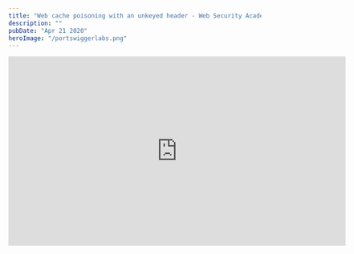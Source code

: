 ```yaml
---
title: "Web cache poisoning with an unkeyed header - Web Security Academy Lab Solution"
description: ""
pubDate: "Apr 21 2020"
heroImage: "/portswiggerlabs.png"
---
```


<iframe width="672" height="378" src="https://www.youtube.com/embed/Kl778PJDBns?si=z2cu9XgbhRfVes39" title="YouTube video player" frameborder="0" allow="accelerometer; autoplay; clipboard-write; encrypted-media; gyroscope; picture-in-picture; web-share" referrerpolicy="strict-origin-when-cross-origin" allowfullscreen></iframe>
